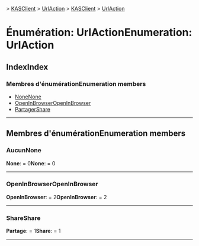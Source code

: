 <span data-ttu-id="bf5bc-101">[](../README.md) > [KASClient](../modules/kasclient.md) > [UrlAction](../enums/kasclient.urlaction.md)</span><span class="sxs-lookup"><span data-stu-id="bf5bc-101">[](../README.md) > [KASClient](../modules/kasclient.md) > [UrlAction](../enums/kasclient.urlaction.md)</span></span>

# <a name="enumeration-urlaction"></a><span data-ttu-id="bf5bc-102">Énumération: UrlAction</span><span class="sxs-lookup"><span data-stu-id="bf5bc-102">Enumeration: UrlAction</span></span>

## <a name="index"></a><span data-ttu-id="bf5bc-103">Index</span><span class="sxs-lookup"><span data-stu-id="bf5bc-103">Index</span></span>

### <a name="enumeration-members"></a><span data-ttu-id="bf5bc-104">Membres d'énumération</span><span class="sxs-lookup"><span data-stu-id="bf5bc-104">Enumeration members</span></span>

* [<span data-ttu-id="bf5bc-105">None</span><span class="sxs-lookup"><span data-stu-id="bf5bc-105">None</span></span>](kasclient.urlaction.md#none)
* [<span data-ttu-id="bf5bc-106">OpenInBrowser</span><span class="sxs-lookup"><span data-stu-id="bf5bc-106">OpenInBrowser</span></span>](kasclient.urlaction.md#openinbrowser)
* [<span data-ttu-id="bf5bc-107">Partager</span><span class="sxs-lookup"><span data-stu-id="bf5bc-107">Share</span></span>](kasclient.urlaction.md#share)

---

## <a name="enumeration-members"></a><span data-ttu-id="bf5bc-108">Membres d'énumération</span><span class="sxs-lookup"><span data-stu-id="bf5bc-108">Enumeration members</span></span>

<a id="none"></a>

###  <a name="none"></a><span data-ttu-id="bf5bc-109">Aucun</span><span class="sxs-lookup"><span data-stu-id="bf5bc-109">None</span></span>

<span data-ttu-id="bf5bc-110">**None**: = 0</span><span class="sxs-lookup"><span data-stu-id="bf5bc-110">**None**:  = 0</span></span>

___

<a id="openinbrowser"></a>

###  <a name="openinbrowser"></a><span data-ttu-id="bf5bc-111">OpenInBrowser</span><span class="sxs-lookup"><span data-stu-id="bf5bc-111">OpenInBrowser</span></span>

<span data-ttu-id="bf5bc-112">**OpenInBrowser**: = 2</span><span class="sxs-lookup"><span data-stu-id="bf5bc-112">**OpenInBrowser**:  = 2</span></span>

___

<a id="share"></a>

###  <a name="share"></a><span data-ttu-id="bf5bc-113">Share</span><span class="sxs-lookup"><span data-stu-id="bf5bc-113">Share</span></span>

<span data-ttu-id="bf5bc-114">**Partage**: = 1</span><span class="sxs-lookup"><span data-stu-id="bf5bc-114">**Share**:  = 1</span></span>

___

